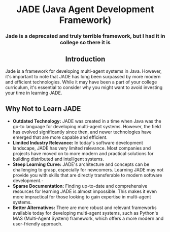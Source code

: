 <h1 style="text-align: center;">JADE (Java Agent Development Framework)</h1>
<h3 style="text-align: center;">Jade is a deprecated and truly terrible framework, but I had it in college so there it is</h3>

<h2 style="text-align: center;">Introduction</h2>

Jade is a framework for developing multi-agent systems in Java. However, it's important to note that JADE has long been surpassed by more modern and efficient technologies. While it may have been a part of your college curriculum, it's essential to consider why you might want to avoid investing your time in learning JADE.

## Why Not to Learn JADE
- **Outdated Technology:** JADE was created in a time when Java was the go-to language for developing multi-agent systems. However, the field has evolved significantly since then, and newer technologies have emerged that are more capable and efficient.
- **Limited Industry Relevance:** In today's software development landscape, JADE has very limited relevance. Most companies and projects have moved on to more modern and practical solutions for building distributed and intelligent systems.
- **Steep Learning Curve:** JADE's architecture and concepts can be challenging to grasp, especially for newcomers. Learning JADE may not provide you with skills that are directly transferable to modern software development.- 
- **Sparse Documentation:** Finding up-to-date and comprehensive resources for learning JADE is almost impossible. This makes it even more impractical for those looking to gain expertise in multi-agent systems.
- **Better Alternatives:** There are more robust and relevant frameworks available today for developing multi-agent systems, such as Python's MAS (Multi-Agent System) framework, which offers a more modern and user-friendly approach.